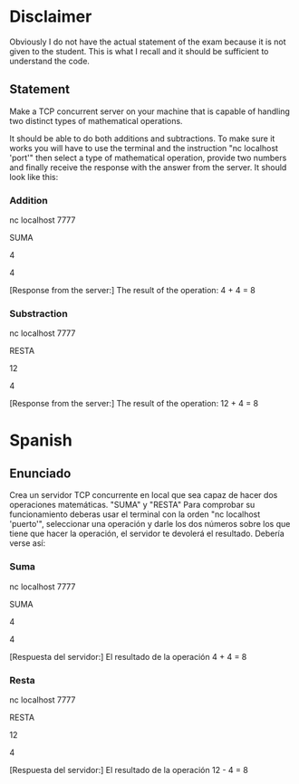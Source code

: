 
# Disclaimer

Obviously I do not have the actual statement of the exam because it is not given to the student.
This is what I recall and it should be sufficient to understand the code.

## Statement
Make a TCP concurrent server on your machine that is capable of handling two distinct types of mathematical operations.

It should be able to do both additions and subtractions. To make sure it works you will have to use the terminal and the instruction "nc localhost 'port'" then select a type of mathematical operation, provide two numbers and finally receive the response with the answer from the server. It should look like this:

### Addition

nc localhost 7777

SUMA

4

4

[Response from the server:] The result of the operation: 4 + 4 = 8

### Substraction

nc localhost 7777

RESTA

12

4

[Response from the server:] The result of the operation: 12 + 4 = 8


# Spanish

## Enunciado
Crea un servidor TCP concurrente en local que sea capaz de hacer dos operaciones matemáticas. "SUMA" y "RESTA" 
Para comprobar su funcionamiento deberas usar el terminal con la orden "nc localhost 'puerto'", seleccionar una operación
y darle los dos números sobre los que tiene que hacer la operación, el servidor te devolerá el resultado. Debería verse así:

### Suma

nc localhost 7777

SUMA

4

4

[Respuesta del servidor:] El resultado de la operación 4 + 4 = 8

### Resta

nc localhost 7777 

RESTA 

12

4 

[Respuesta del servidor:] El resultado de la operación 12 - 4 = 8

